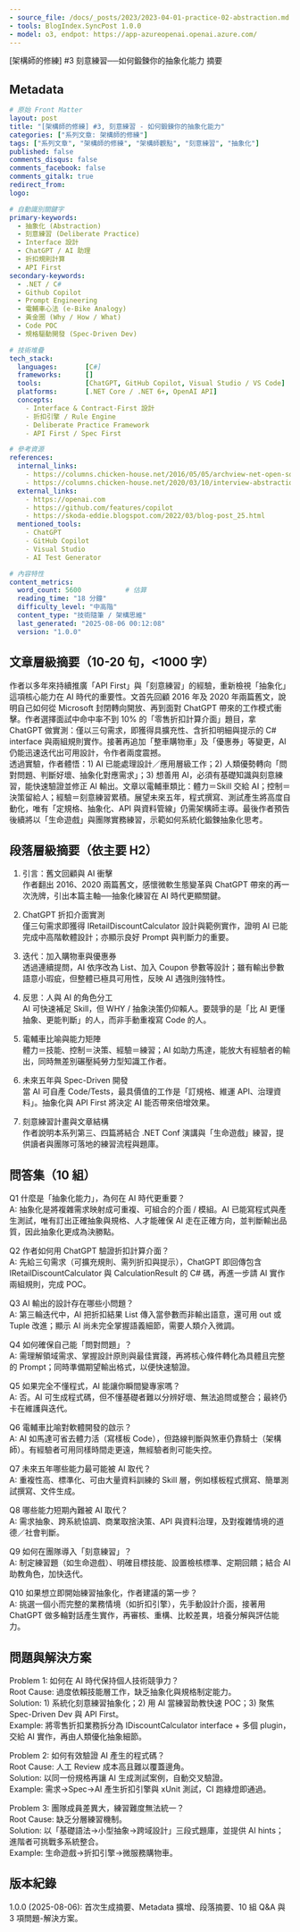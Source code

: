 ```yaml
---
- source_file: /docs/_posts/2023/2023-04-01-practice-02-abstraction.md
- tools: BlogIndex.SyncPost 1.0.0
- model: o3, endpot: https://app-azureopenai.openai.azure.com/
---
```

[架構師的修練] #3 刻意練習──如何鍛鍊你的抽象化能力 摘要

## Metadata
```yaml
# 原始 Front Matter
layout: post
title: "[架構師的修練] #3, 刻意練習 - 如何鍛鍊你的抽象化能力"
categories: ["系列文章: 架構師的修練"]
tags: ["系列文章", "架構師的修練", "架構師觀點", "刻意練習", "抽象化"]
published: false
comments_disqus: false
comments_facebook: false
comments_gitalk: true
redirect_from:
logo:

# 自動識別關鍵字
primary-keywords:
  - 抽象化 (Abstraction)
  - 刻意練習 (Deliberate Practice)
  - Interface 設計
  - ChatGPT / AI 助理
  - 折扣規則計算
  - API First
secondary-keywords:
  - .NET / C#
  - Github Copilot
  - Prompt Engineering
  - 電輔車心法 (e-Bike Analogy)
  - 黃金圈 (Why / How / What)
  - Code POC
  - 規格驅動開發 (Spec-Driven Dev)

# 技術堆疊
tech_stack:
  languages:       [C#]
  frameworks:      []
  tools:           [ChatGPT, GitHub Copilot, Visual Studio / VS Code]
  platforms:       [.NET Core / .NET 6+, OpenAI API]
  concepts:
    - Interface & Contract-First 設計
    - 折扣引擎 / Rule Engine
    - Deliberate Practice Framework
    - API First / Spec First

# 參考資源
references:
  internal_links:
    - https://columns.chicken-house.net/2016/05/05/archview-net-open-source/
    - https://columns.chicken-house.net/2020/03/10/interview-abstraction/
  external_links:
    - https://openai.com
    - https://github.com/features/copilot
    - https://skoda-eddie.blogspot.com/2022/03/blog-post_25.html
  mentioned_tools:
    - ChatGPT
    - GitHub Copilot
    - Visual Studio
    - AI Test Generator

# 內容特性
content_metrics:
  word_count: 5600           # 估算
  reading_time: "18 分鐘"
  difficulty_level: "中高階"
  content_type: "技術隨筆 / 架構思維"
  last_generated: "2025-08-06 00:12:08"
  version: "1.0.0"
```

## 文章層級摘要（10-20 句，<1000 字）

作者以多年來持續推廣「API First」與「刻意練習」的經驗，重新檢視「抽象化」這項核心能力在 AI 時代的重要性。文首先回顧 2016 年及 2020 年兩篇舊文，說明自己如何從 Microsoft 封閉轉向開放、再到面對 ChatGPT 帶來的工作模式衝擊。作者選擇面試中命中率不到 10% 的「零售折扣計算介面」題目，拿 ChatGPT 做實測：僅以三句需求，即獲得具擴充性、含折扣明細與提示的 C# interface 與兩組規則實作。接著再追加「整車購物車」及「優惠券」等變更，AI 仍能迅速迭代出可用設計，令作者兩度震撼。  
透過實驗，作者體悟：1) AI 已能處理設計／應用層級工作；2) 人類優勢轉向「問對問題、判斷好壞、抽象化對應需求」；3) 想善用 AI，必須有基礎知識與刻意練習，能快速驗證並修正 AI 輸出。文章以電輔車類比：體力＝Skill 交給 AI；控制＝決策留給人；經驗＝刻意練習累積。展望未來五年，程式撰寫、測試產生將高度自動化，唯有「定規格、抽象化、API 與資料管線」仍需架構師主導。最後作者預告後續將以「生命遊戲」與團隊實務練習，示範如何系統化鍛鍊抽象化思考。

## 段落層級摘要（依主要 H2）

1. 引言：舊文回顧與 AI 衝擊  
   作者翻出 2016、2020 兩篇舊文，感懷微軟生態變革與 ChatGPT 帶來的再一次洗牌，引出本篇主軸──抽象化練習在 AI 時代更顯關鍵。  

2. ChatGPT 折扣介面實測  
   僅三句需求即獲得 IRetailDiscountCalculator 設計與範例實作，證明 AI 已能完成中高階軟體設計；亦顯示良好 Prompt 與判斷力的重要。  

3. 迭代：加入購物車與優惠券  
   透過連續提問，AI 依序改為 List<CartItem>、加入 Coupon 參數等設計；雖有輸出參數語意小瑕疵，但整體已極具可用性，反映 AI 遇強則強特性。  

4. 反思：人與 AI 的角色分工  
   AI 可快速補足 Skill，但 WHY / 抽象決策仍仰賴人。要競爭的是「比 AI 更懂抽象、更能判斷」的人，而非手動重複寫 Code 的人。  

5. 電輔車比喻與能力矩陣  
   體力＝技能、控制＝決策、經驗＝練習；AI 如助力馬達，能放大有經驗者的輸出，同時無差別碾壓純勞力型知識工作者。  

6. 未來五年與 Spec-Driven 開發  
   當 AI 可自產 Code/Tests，最具價值的工作是「訂規格、維運 API、治理資料」。抽象化與 API First 將決定 AI 能否帶來倍增效果。  

7. 刻意練習計畫與文章結構  
   作者說明本系列第三、四篇將結合 .NET Conf 演講與「生命遊戲」練習，提供讀者與團隊可落地的練習流程與題庫。  

## 問答集（10 組）

Q1 什麼是「抽象化能力」，為何在 AI 時代更重要？  
A: 抽象化是將複雜需求映射成可重複、可組合的介面 / 模組。AI 已能寫程式與產生測試，唯有訂出正確抽象與規格、人才能確保 AI 走在正確方向，並判斷輸出品質，因此抽象化更成為決勝點。

Q2 作者如何用 ChatGPT 驗證折扣計算介面？  
A: 先給三句需求（可擴充規則、需列折扣與提示），ChatGPT 即回傳包含 IRetailDiscountCalculator 與 CalculationResult 的 C# 碼，再進一步請 AI 實作兩組規則，完成 POC。  

Q3 AI 輸出的設計存在哪些小問題？  
A: 第三輪迭代中，AI 把折扣結果 List 傳入當參數而非輸出語意，還可用 out 或 Tuple 改進；顯示 AI 尚未完全掌握語義細節，需要人類介入微調。  

Q4 如何確保自己能「問對問題」？  
A: 需理解領域需求、掌握設計原則與最佳實踐，再將核心條件轉化為具體且完整的 Prompt；同時準備期望輸出格式，以便快速驗證。  

Q5 如果完全不懂程式，AI 能讓你瞬間變專家嗎？  
A: 否。AI 可生成程式碼，但不懂基礎者難以分辨好壞、無法追問或整合；最終仍卡在維護與迭代。  

Q6 電輔車比喻對軟體開發的啟示？  
A: AI 如馬達可省去體力活（寫樣板 Code），但路線判斷與煞車仍靠騎士（架構師）。有經驗者可用同樣時間走更遠，無經驗者則可能失控。  

Q7 未來五年哪些能力最可能被 AI 取代？  
A: 重複性高、標準化、可由大量資料訓練的 Skill 層，例如樣板程式撰寫、簡單測試撰寫、文件生成。  

Q8 哪些能力短期內難被 AI 取代？  
A: 需求抽象、跨系統協調、商業取捨決策、API 與資料治理，及對複雜情境的道德／社會判斷。  

Q9 如何在團隊導入「刻意練習」？  
A: 制定練習題（如生命遊戲）、明確目標技能、設置檢核標準、定期回饋；結合 AI 助教角色，加快迭代。  

Q10 如果想立即開始練習抽象化，作者建議的第一步？  
A: 挑選一個小而完整的業務情境（如折扣引擎），先手動設計介面，接著用 ChatGPT 做多輪對話產生實作，再審核、重構、比較差異，培養分解與評估能力。  

## 問題與解決方案

Problem 1: 如何在 AI 時代保持個人技術競爭力？  
Root Cause: 過度依賴技能層工作，缺乏抽象化與規格制定能力。  
Solution: 1) 系統化刻意練習抽象化；2) 用 AI 當練習助教快速 POC；3) 聚焦 Spec-Driven Dev 與 API First。  
Example: 將零售折扣業務拆分為 IDiscountCalculator interface + 多個 plugin，交給 AI 實作，再由人類優化抽象細節。

Problem 2: 如何有效驗證 AI 產生的程式碼？  
Root Cause: 人工 Review 成本高且難以覆蓋邊角。  
Solution: 以同一份規格再讓 AI 生成測試案例，自動交叉驗證。  
Example: 需求→Spec→AI 產生折扣引擎與 xUnit 測試，CI 跑綠燈即通過。

Problem 3: 團隊成員差異大，練習難度無法統一？  
Root Cause: 缺乏分層練習機制。  
Solution: 以「基礎語法→小型抽象→跨域設計」三段式題庫，並提供 AI hints；進階者可挑戰多系統整合。  
Example: 生命遊戲→折扣引擎→微服務購物車。

## 版本紀錄
1.0.0 (2025-08-06): 首次生成摘要、Metadata 擴增、段落摘要、10 組 Q&A 與 3 項問題-解決方案。